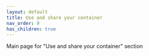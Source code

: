 ```yaml
---
layout: default
title: Use and share your container
nav_order: 9
has_children: true
---
```


Main page for "Use and share your container" section